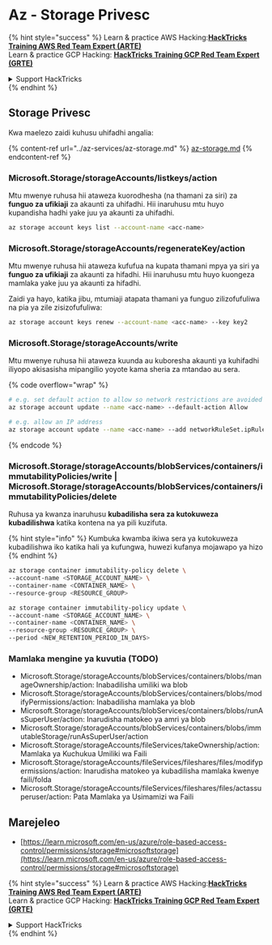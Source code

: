 # Az - Storage Privesc

{% hint style="success" %}
Learn & practice AWS Hacking:<img src="../../../.gitbook/assets/image (1) (1) (1).png" alt="" data-size="line">[**HackTricks Training AWS Red Team Expert (ARTE)**](https://training.hacktricks.xyz/courses/arte)<img src="../../../.gitbook/assets/image (1) (1) (1).png" alt="" data-size="line">\
Learn & practice GCP Hacking: <img src="../../../.gitbook/assets/image (2).png" alt="" data-size="line">[**HackTricks Training GCP Red Team Expert (GRTE)**<img src="../../../.gitbook/assets/image (2).png" alt="" data-size="line">](https://training.hacktricks.xyz/courses/grte)

<details>

<summary>Support HackTricks</summary>

* Check the [**subscription plans**](https://github.com/sponsors/carlospolop)!
* **Join the** 💬 [**Discord group**](https://discord.gg/hRep4RUj7f) or the [**telegram group**](https://t.me/peass) or **follow** us on **Twitter** 🐦 [**@hacktricks\_live**](https://twitter.com/hacktricks_live)**.**
* **Share hacking tricks by submitting PRs to the** [**HackTricks**](https://github.com/carlospolop/hacktricks) and [**HackTricks Cloud**](https://github.com/carlospolop/hacktricks-cloud) github repos.

</details>
{% endhint %}

## Storage Privesc

Kwa maelezo zaidi kuhusu uhifadhi angalia:

{% content-ref url="../az-services/az-storage.md" %}
[az-storage.md](../az-services/az-storage.md)
{% endcontent-ref %}

### Microsoft.Storage/storageAccounts/listkeys/action

Mtu mwenye ruhusa hii ataweza kuorodhesha (na thamani za siri) za **funguo za ufikiaji** za akaunti za uhifadhi. Hii inaruhusu mtu huyo kupandisha hadhi yake juu ya akaunti za uhifadhi.
```bash
az storage account keys list --account-name <acc-name>
```
### Microsoft.Storage/storageAccounts/regenerateKey/action

Mtu mwenye ruhusa hii ataweza kufufua na kupata thamani mpya ya siri ya **funguo za ufikiaji** za akaunti za hifadhi. Hii inaruhusu mtu huyo kuongeza mamlaka yake juu ya akaunti za hifadhi.

Zaidi ya hayo, katika jibu, mtumiaji atapata thamani ya funguo zilizofufuliwa na pia ya zile zisizofufuliwa:
```bash
az storage account keys renew --account-name <acc-name> --key key2
```
### Microsoft.Storage/storageAccounts/write

Mtu mwenye ruhusa hii ataweza kuunda au kuboresha akaunti ya kuhifadhi iliyopo akisasisha mipangilio yoyote kama sheria za mtandao au sera. 

{% code overflow="wrap" %}
```bash
# e.g. set default action to allow so network restrictions are avoided
az storage account update --name <acc-name> --default-action Allow

# e.g. allow an IP address
az storage account update --name <acc-name> --add networkRuleSet.ipRules value=<ip-address>
```
{% endcode %}

### Microsoft.Storage/storageAccounts/blobServices/containers/immutabilityPolicies/write | Microsoft.Storage/storageAccounts/blobServices/containers/immutabilityPolicies/delete

Ruhusa ya kwanza inaruhusu **kubadilisha sera za kutokuweza kubadilishwa** katika kontena na ya pili kuzifuta.

{% hint style="info" %}
Kumbuka kwamba ikiwa sera ya kutokuweza kubadilishwa iko katika hali ya kufungwa, huwezi kufanya mojawapo ya hizo
{% endhint %}
```bash
az storage container immutability-policy delete \
--account-name <STORAGE_ACCOUNT_NAME> \
--container-name <CONTAINER_NAME> \
--resource-group <RESOURCE_GROUP>

az storage container immutability-policy update \
--account-name <STORAGE_ACCOUNT_NAME> \
--container-name <CONTAINER_NAME> \
--resource-group <RESOURCE_GROUP> \
--period <NEW_RETENTION_PERIOD_IN_DAYS>
```
### Mamlaka mengine ya kuvutia (TODO)

* Microsoft.Storage/storageAccounts/blobServices/containers/blobs/manageOwnership/action: Inabadilisha umiliki wa blob
* Microsoft.Storage/storageAccounts/blobServices/containers/blobs/modifyPermissions/action: Inabadilisha mamlaka ya blob
* Microsoft.Storage/storageAccounts/blobServices/containers/blobs/runAsSuperUser/action: Inarudisha matokeo ya amri ya blob
* Microsoft.Storage/storageAccounts/blobServices/containers/blobs/immutableStorage/runAsSuperUser/action
* Microsoft.Storage/storageAccounts/fileServices/takeOwnership/action: Mamlaka ya Kuchukua Umiliki wa Faili
* Microsoft.Storage/storageAccounts/fileServices/fileshares/files/modifypermissions/action: Inarudisha matokeo ya kubadilisha mamlaka kwenye faili/folda
* Microsoft.Storage/storageAccounts/fileServices/fileshares/files/actassuperuser/action: Pata Mamlaka ya Usimamizi wa Faili

## Marejeleo

* [https://learn.microsoft.com/en-us/azure/role-based-access-control/permissions/storage#microsoftstorage](https://learn.microsoft.com/en-us/azure/role-based-access-control/permissions/storage#microsoftstorage)

{% hint style="success" %}
Learn & practice AWS Hacking:<img src="../../../.gitbook/assets/image (1) (1) (1).png" alt="" data-size="line">[**HackTricks Training AWS Red Team Expert (ARTE)**](https://training.hacktricks.xyz/courses/arte)<img src="../../../.gitbook/assets/image (1) (1) (1).png" alt="" data-size="line">\
Learn & practice GCP Hacking: <img src="../../../.gitbook/assets/image (2).png" alt="" data-size="line">[**HackTricks Training GCP Red Team Expert (GRTE)**<img src="../../../.gitbook/assets/image (2).png" alt="" data-size="line">](https://training.hacktricks.xyz/courses/grte)

<details>

<summary>Support HackTricks</summary>

* Check the [**subscription plans**](https://github.com/sponsors/carlospolop)!
* **Join the** 💬 [**Discord group**](https://discord.gg/hRep4RUj7f) or the [**telegram group**](https://t.me/peass) or **follow** us on **Twitter** 🐦 [**@hacktricks\_live**](https://twitter.com/hacktricks_live)**.**
* **Share hacking tricks by submitting PRs to the** [**HackTricks**](https://github.com/carlospolop/hacktricks) and [**HackTricks Cloud**](https://github.com/carlospolop/hacktricks-cloud) github repos.

</details>
{% endhint %}
